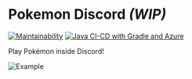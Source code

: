 # Pokemon Discord *(WIP)*

[![Maintainability](https://api.codeclimate.com/v1/badges/cee66162b94e751f84de/maintainability)](https://codeclimate.com/github/Feavy/pokemon-discord-poc/maintainability)
[![Java CI-CD with Gradle and Azure](https://github.com/Feavy/pokemon-discord-poc/actions/workflows/gradle.yml/badge.svg)](https://github.com/Feavy/pokemon-discord-poc/actions/workflows/gradle.yml)

Play Pokémon inside Discord!

![Example](https://s3.gifyu.com/images/pokemon.gif)
